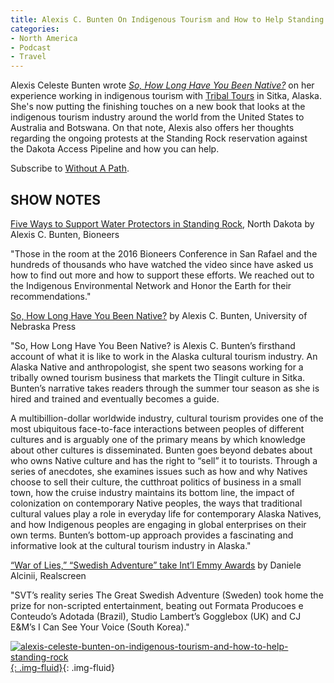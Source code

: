 ```yaml
---
title: Alexis C. Bunten On Indigenous Tourism and How to Help Standing Rock
categories:
- North America
- Podcast
- Travel
---
```


Alexis Celeste Bunten wrote [_So, How Long Have You Been Native?_](http://www.nebraskapress.unl.edu/product/So-How-Long-Have-You-Been-Native,676065.aspx) on her experience working in indigenous tourism with [Tribal Tours](http://www.sitkatours.com/) in Sitka, Alaska. She's now putting the finishing touches on a new book that looks at the indigenous tourism industry around the world from the United States to Australia and Botswana. On that note, Alexis also offers her thoughts regarding the ongoing protests at the Standing Rock reservation against the Dakota Access Pipeline and how you can help.

Subscribe to [Without A Path](https://itunes.apple.com/us/podcast/without-a-path/id1037475413?l=es&mt=2).<!-- more -->

## SHOW NOTES

[Five Ways to Support Water Protectors in Standing Rock](http://www.bioneers.org/five-ways-support-water-protectors-standing-rock-north-dakota/), North Dakota by Alexis C. Bunten, Bioneers

"Those in the room at the 2016 Bioneers Conference in San Rafael and the hundreds of thousands who have watched the video since have asked us how to find out more and how to support these efforts. We reached out to the Indigenous Environmental Network and Honor the Earth for their recommendations."

[So, How Long Have You Been Native?](http://www.nebraskapress.unl.edu/product/So-How-Long-Have-You-Been-Native,676065.aspx) by Alexis C. Bunten, University of Nebraska Press

"So, How Long Have You Been Native? is Alexis C. Bunten’s firsthand account of what it is like to work in the Alaska cultural tourism industry. An Alaska Native and anthropologist, she spent two seasons working for a tribally owned tourism business that markets the Tlingit culture in Sitka. Bunten’s narrative takes readers through the summer tour season as she is hired and trained and eventually becomes a guide.

A multibillion-dollar worldwide industry, cultural tourism provides one of the most ubiquitous face-to-face interactions between peoples of different cultures and is arguably one of the primary means by which knowledge about other cultures is disseminated. Bunten goes beyond debates about who owns Native culture and has the right to “sell” it to tourists. Through a series of anecdotes, she examines issues such as how and why Natives choose to sell their culture, the cutthroat politics of business in a small town, how the cruise industry maintains its bottom line, the impact of colonization on contemporary Native peoples, the ways that traditional cultural values play a role in everyday life for contemporary Alaska Natives, and how Indigenous peoples are engaging in global enterprises on their own terms. Bunten’s bottom-up approach provides a fascinating and informative look at the cultural tourism industry in Alaska."

[“War of Lies,” “Swedish Adventure” take Int’l Emmy Awards](http://realscreen.com/2016/11/22/war-of-lies-swedish-adventure-take-intl-emmy-awards/) by Daniele Alcinii, Realscreen

"SVT’s reality series The Great Swedish Adventure (Sweden) took home the prize for non-scripted entertainment, beating out Formata Producoes e Conteudo’s Adotada (Brazil), Studio Lambert’s Gogglebox (UK) and CJ E&M’s I Can See Your Voice (South Korea)."

[![alexis-celeste-bunten-on-indigenous-tourism-and-how-to-help-standing-rock](https://withoutapath.com/wp-content/uploads/2016/11/Alexis-Celeste-Bunten-On-Indigenous-Tourism-and-How-to-Help-Standing-Rock.jpg){: .img-fluid}](https://withoutapath.com/wp-content/uploads/2016/11/Alexis-Celeste-Bunten-On-Indigenous-Tourism-and-How-to-Help-Standing-Rock.jpg){: .img-fluid}
